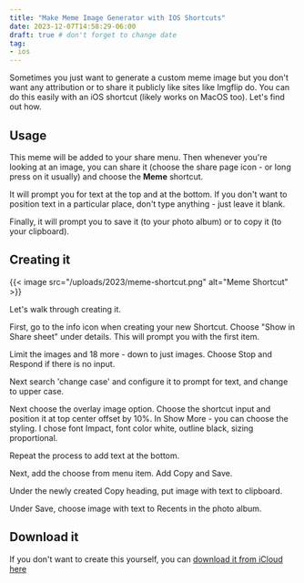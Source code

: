```yaml
---
title: "Make Meme Image Generator with IOS Shortcuts"
date: 2023-12-07T14:58:29-06:00
draft: true # don't forget to change date
tag:
- ios
---
```

Sometimes you just want to generate a custom meme image but you don't want any attribution or to share it publicly like sites like Imgflip do.  You can do this easily with an iOS shortcut (likely works on MacOS too). Let's find out how.

<!--more-->

## Usage

This meme will be added to your share menu.  Then whenever you're looking at an image, you can share it (choose the share page icon - or long press on it usually) and choose the **Meme** shortcut.

It will prompt you for text at the top and at the bottom. If you don't want to position text in a particular place, don't type anything - just leave it blank.

Finally, it will prompt you to save it (to your photo album) or to copy it (to your clipboard).  

## Creating it

{{< image src="/uploads/2023/meme-shortcut.png" alt="Meme Shortcut" >}}

Let's walk through creating it.

First, go to the info icon when creating your new Shortcut.  Choose "Show in Share sheet" under details.  This will prompt you with the first item.

Limit the images and 18 more - down to just images.  Choose Stop and Respond if there is no input.

Next search 'change case' and configure it to prompt for text, and change to upper case.

Next choose the overlay image option.  Choose the shortcut input and position it at top center offset by 10%.  In Show More - you can choose the styling.  I chose font Impact, font color white, outline black, sizing proportional.

Repeat the process to add text at the bottom.

Next, add the choose from menu item.  Add Copy and Save.

Under the newly created Copy heading, put image with text to clipboard.

Under Save, choose image with text to Recents in the photo album.

## Download it

If you don't want to create this yourself, you can [download it from iCloud here](https://www.icloud.com/shortcuts/e95f0f7b7b88469aa6d80fe499fbe09f)

